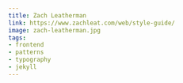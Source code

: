 ```yaml
---
title: Zach Leatherman
link: https://www.zachleat.com/web/style-guide/
image: zach-leatherman.jpg
tags:
- frontend
- patterns
- typography
- jekyll
---
```

